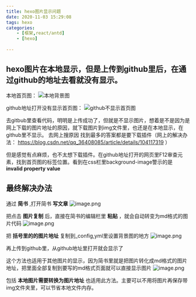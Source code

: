 ```yaml
---
title: hexo图片显示问题
date: 2020-11-03 15:29:08
tags: hexo
categories: 
    - [框架,react/antd]
    - [hexo]
    
---
```


## hexo图片在本地显示，但是上传到github里后，在通过github的地址去看就没有显示。

本地首页图：
![本地背景图](https://upload-images.jianshu.io/upload_images/11060508-a7fd51dfe44ccbed.png?imageMogr2/auto-orient/strip%7CimageView2/2/w/1240)

github地址打开没有显示首页图：
![github不显示首页图](https://upload-images.jianshu.io/upload_images/11060508-61bccb319e2a262a.png?imageMogr2/auto-orient/strip%7CimageView2/2/w/1240)

去gitbub里查看代码，明明是上传成功了，但就是不显示图片，想着是不是因为是网上下载的图片地址的原因，就下载图片到img文件里，也还是在本地显示，在github里不显示。
去网上搜原因
找到最多的答案都是要下载插件（网上的解决办法： https://blog.csdn.net/qq_36408085/article/details/104117319 ）

但是感觉有点麻烦，也不太想下载插件。在github地址打开的网页里F12审查元素，找到首页图的标签位置。看到在css栏里background-image警示的是  __invalid property value__

## 最终解决办法
通过 __简书__ ,打开简书 __写文章__
![image.png](https://upload-images.jianshu.io/upload_images/11060508-c50e18b4a769eee9.png?imageMogr2/auto-orient/strip%7CimageView2/2/w/1240)


把点击 __图片复制__ 后，直接在简书的编辑栏里 __粘贴__ ，就会自动转变为md格式的图片代码
![image.png](https://upload-images.jianshu.io/upload_images/11060508-144c3ee370a2ae90.png?imageMogr2/auto-orient/strip%7CimageView2/2/w/1240)

把 __括号里的的图片地址__ 复制到_config,yml里设置背景图的地方
![image.png](https://upload-images.jianshu.io/upload_images/11060508-1c2de84210b415bd.png?imageMogr2/auto-orient/strip%7CimageView2/2/w/1240)

再上传到github里，从github地址里打开就会显示了

这个方法也适用于其他图片的显示，因为简书里就是把图片转化成md格式的图片地址，把里面全部复制到要写的md格式页面就可以直接显示图片
![image.png](https://upload-images.jianshu.io/upload_images/11060508-c0918b6fc9e96dfd.png?imageMogr2/auto-orient/strip%7CimageView2/2/w/1240)

包括 __本地图片需要转换为图片地址__ 也适用此方法。主要可以不用将图片再保存带img文件夹里，可以节省本地文件内存。